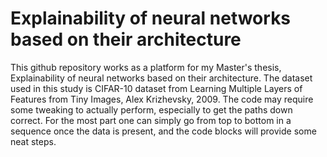 # Explainability of neural networks based on their architecture
This github repository works as a platform for my Master's thesis, Explainability of neural networks based on their architecture.
The dataset used in this study is CIFAR-10 dataset from Learning Multiple Layers of Features from Tiny Images, Alex Krizhevsky, 2009.
The code may require some tweaking to actually perform, especially to get the paths down correct. For the most part one can simply go from top to bottom in a sequence once the data is present, and the code blocks will provide some neat steps.
 
